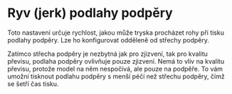 Ryv (jerk) podlahy podpěry
====
Toto nastavení určuje rychlost, jakou může tryska procházet rohy při tisku podlahy podpěry. Lze ho konfigurovat odděleně od střechy podpěry.

Zatímco střecha podpěry je nezbytná jak pro zjizvení, tak pro kvalitu převisu, podlaha podpěry ovlivňuje pouze zjizvení. Nemá to vliv na kvalitu převisu, protože model na něm nespočívá, ale pouze na podpěře. To vám umožní tisknout podlahu podpěry s menší péčí než střechu podpěry, čímž se šetří čas tisku.
